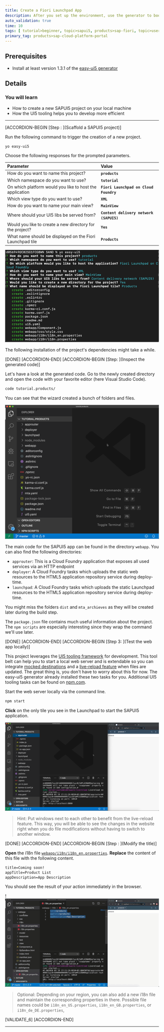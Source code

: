 ```yaml
---
title: Create a Fiori Launchpad App
description: After you set up the environment, use the generator to bootstrap a new SAPUI5 project. Learn about the main components of this basic project and the tools that support it.
auto_validation: true
time: 10
tags: [ tutorial>beginner, topic>sapui5, products>sap-fiori, topic>user-interface, topic>html5, topic>cloud]
primary_tag: products>sap-cloud-platform-portal
---
```


## Prerequisites
 - Install at least version 1.3.1 of the [easy-ui5 generator](https://developers.sap.com/tutorials/cp-cf-sapui5-local-setup.html)

## Details
### You will learn
  - How to create a new SAPUI5 project on your local machine
  - How the UI5 tooling helps you to develop more efficient


---


<!-- [ACCORDION-BEGIN [Step : ](Verify installation)]

`npx check-sap-cloud-readiness -tutorial-sapui5-fiori-cf`
Should be all-green.
update if necessary -->


<!-- [DONE]
[ACCORDION-END] -->

[ACCORDION-BEGIN [Step : ](Scaffold a SAPUI5 project)]

Run the following command to trigger the creation of a new project.
```Terminal
yo easy-ui5
```


Choose the following responses for the prompted parameters.


|  Parameter     | Value
|  :------------- | :-------------
|  How do you want to name this project?          | **`products`**
|  Which namespace do you want to use?    | **`tutorial`**
|  On which platform would you like to host the application | **`Fiori Launchpad on Cloud Foundry`**
|  Which view type do you want to use? | **`XML`**
|  How do you want to name your main view? | **`MainView`**
|  Where should your UI5 libs be served from?            | **`Content delivery network (SAPUI5)`**
|  Would you like to create a new directory for the project?    | **`Yes`**
|  What name should be displayed on the Fiori Launchpad tile| **`Products`**


![yeoman](./yeoman.png)

The following installation of the project's dependencies might take a while.


[DONE]
[ACCORDION-END]
[ACCORDION-BEGIN [Step: ](Inspect the generated code)]


Let's have a look at the generated code. Go to the newly created directory and open the code with your favorite editor (here Visual Studio Code).

```Bash
code tutorial.products/
```

You can see that the wizard created a bunch of folders and files.

![vscode](./vscode.png)

The main code for the SAPUI5 app can be found in the directory `webapp`. You can also find the following directories:

- `approuter`: This is a Cloud Foundry application that exposes all used services via an HTTP endpoint
- `deployer`: A Cloud Foundry tasks which uploads the static web resources to the HTML5 application repository service during deploy-time.
- `launchpad`: A Cloud Foundry tasks which uploads the static Launchpad resources to the HTML5 application repository service during deploy-time.

You might miss the folders `dist` and `mta_archieves` as they will be created later during the build step.


The `package.json` file contains much useful information about the project. The `npm scripts` are especially interesting since they wrap the command we'll use later.

[DONE]
[ACCORDION-END]
[ACCORDION-BEGIN [Step 3: ](Test the web app locally)]

This project leverages the [UI5 tooling framework](https://github.com/SAP/ui5-tooling) for development. This tool belt can help you to start a local web server and is extendable so you can integrate [mocked destinations](https://github.com/petermuessig/ui5-ecosystem-showcase/tree/master/packages/ui5-middleware-cfdestination) and a [live-reload feature](https://github.com/petermuessig/ui5-ecosystem-showcase/tree/master/packages/ui5-middleware-livereload) when files are updated. The great thing is, you don't have to worry about this for now. The easy-ui5 generator already installed these two tasks for you. Additional UI5 tooling tasks can be found on [npm.com](https://www.npmjs.com/search?q=ui5-task).

Start the web server locally via the command line.

```Bash
npm start
```

**Click** on the only tile you see in the Launchpad to start the SAPUI5 application.

![local](./local.png)


> Hint: Put windows next to each other to benefit from the live-reload feature. This way, you will be able to see the changes in the website right when you do file modifications without having to switch to another window.

[DONE]
[ACCORDION-END]
[ACCORDION-BEGIN [Step : ](Modify the title)]

**Open** the i18n file [`webapp/i18n/i18n_en.properties`](https://sapui5.hana.ondemand.com/#/topic/91f217c46f4d1014b6dd926db0e91070). **Replace** the content of this file with the following content.
```
title=Coming soon!
appTitle=Product List
appDescription=App Description
```

You should see the result of your action immediately in the browser.

!![livereload](livereload.gif)

> Optional: Depending on your region, you can also add a new i18n file and maintain the corresponding properties in there. Possible file names could be `i18n_en_US.properties`, `i18n_en_GB.properties`, or `i18n_de_DE.properties`,



[VALIDATE_6]
[ACCORDION-END]

---
